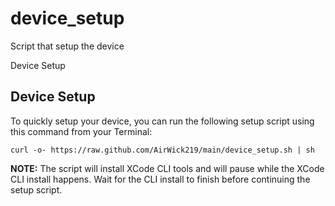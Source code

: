 # device_setup
Script that setup the device

Device Setup

## Device Setup

To quickly setup your device, you can run the following setup script using this command from your Terminal:

```
curl -o- https://raw.github.com/AirWick219/main/device_setup.sh | sh
```

**NOTE:** The script will install XCode CLI tools and will pause while the XCode CLI install happens. Wait for the CLI install to finish before continuing the setup script.
